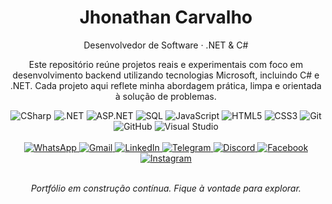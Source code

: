 <h1 align="center">Jhonathan Carvalho</h1>
<p align="center">Desenvolvedor de Software · .NET & C#</p>

<p align="center">
  Este repositório reúne projetos reais e experimentais com foco em desenvolvimento backend utilizando tecnologias Microsoft, incluindo C# e .NET. Cada projeto aqui reflete minha abordagem prática, limpa e orientada à solução de problemas.
</p>

<div align="center">

<!-- Skills -->
<img src="https://img.shields.io/badge/CSharp-3A3A3A?style=for-the-badge&logo=csharp&logoColor=white" alt="CSharp"/>
<img src="https://img.shields.io/badge/.NET-3A3A3A?style=for-the-badge&logo=dotnet&logoColor=white" alt=".NET"/>
<img src="https://img.shields.io/badge/ASP.NET-3A3A3A?style=for-the-badge&logo=dotnet&logoColor=white" alt="ASP.NET"/>
<img src="https://img.shields.io/badge/SQL-3A3A3A?style=for-the-badge&logo=postgresql&logoColor=white" alt="SQL"/>
<img src="https://img.shields.io/badge/JavaScript-3A3A3A?style=for-the-badge&logo=javascript&logoColor=white" alt="JavaScript"/>
<img src="https://img.shields.io/badge/HTML5-3A3A3A?style=for-the-badge&logo=html5&logoColor=white" alt="HTML5"/>
<img src="https://img.shields.io/badge/CSS3-3A3A3A?style=for-the-badge&logo=css3&logoColor=white" alt="CSS3"/>
<img src="https://img.shields.io/badge/Git-3A3A3A?style=for-the-badge&logo=git&logoColor=white" alt="Git"/>
<img src="https://img.shields.io/badge/GitHub-3A3A3A?style=for-the-badge&logo=github&logoColor=white" alt="GitHub"/>
<img src="https://img.shields.io/badge/Visual%20Studio-3A3A3A?style=for-the-badge&logo=visualstudio&logoColor=white" alt="Visual Studio"/>

</div>

<br/>

<div align="center">

<!-- Contatos -->
<a href="https://wa.me/5527996202811" target="_blank">
  <img src="https://img.shields.io/badge/WhatsApp-3A3A3A?style=for-the-badge&logo=whatsapp&logoColor=white" alt="WhatsApp"/>
</a>
<a href="mailto:ti.dev.carvalho@gmail.com" target="_blank">
  <img src="https://img.shields.io/badge/Gmail-3A3A3A?style=for-the-badge&logo=gmail&logoColor=white" alt="Gmail"/>
</a>
<a href="https://www.linkedin.com/in/jhonathancarvalho/" target="_blank">
  <img src="https://img.shields.io/badge/LinkedIn-3A3A3A?style=for-the-badge&logo=linkedin&logoColor=white" alt="LinkedIn"/>
</a>
<a href="https://t.me/jhonathancarvalho" target="_blank">
  <img src="https://img.shields.io/badge/Telegram-3A3A3A?style=for-the-badge&logo=telegram&logoColor=white" alt="Telegram"/>
</a>
<a href="https://discord.com/invite/jhonathancarvalho" target="_blank">
  <img src="https://img.shields.io/badge/Discord-3A3A3A?style=for-the-badge&logo=discord&logoColor=white" alt="Discord"/>
</a>
<a href="https://www.facebook.com/jhonathancarvalhodev/" target="_blank">
  <img src="https://img.shields.io/badge/Facebook-3A3A3A?style=for-the-badge&logo=facebook&logoColor=white" alt="Facebook"/>
</a>
<a href="https://www.instagram.com/jhonathancarvalho/" target="_blank">
  <img src="https://img.shields.io/badge/Instagram-3A3A3A?style=for-the-badge&logo=instagram&logoColor=white" alt="Instagram"/>
</a>

</div>

<br/>

<p align="center"><em>Portfólio em construção contínua. Fique à vontade para explorar.</em></p>
